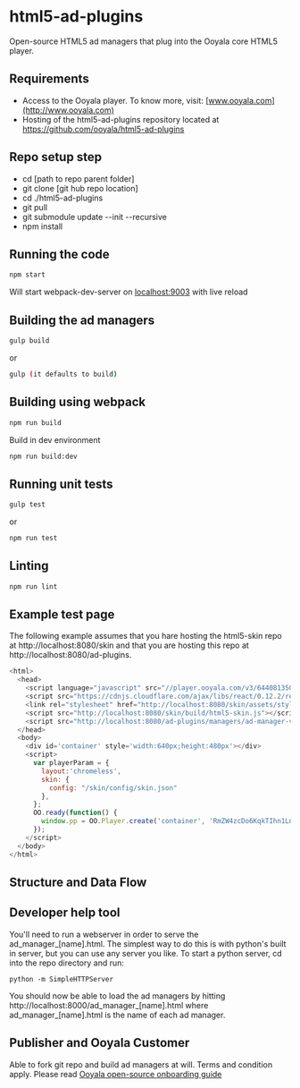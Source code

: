 # html5-ad-plugins
Open-source HTML5 ad managers that plug into the Ooyala core HTML5 player.

## Requirements
- Access to the Ooyala player. To know more, visit: [www.ooyala.com](http://www.ooyala.com)
- Hosting of the html5-ad-plugins repository located at https://github.com/ooyala/html5-ad-plugins

## Repo setup step

- cd [path to repo parent folder]
- git clone [git hub repo location]
- cd ./html5-ad-plugins
- git pull
- git submodule update --init --recursive
- npm install

## Running the code

```bash
npm start
```

Will start webpack-dev-server on [localhost:9003](http://localhost:9003) with live reload

## Building the ad managers

```bash
gulp build
```

or

```bash
gulp (it defaults to build)
```

## Building using webpack

```bash
npm run build
```

Build in dev environment

```bash
npm run build:dev
```


## Running unit tests

```bash
gulp test
```

or

```bash
npm run test
```

## Linting

```bash
npm run lint
```

## Example test page
The following example assumes that you hare hosting the html5-skin repo at http://localhost:8080/skin and that you are hosting this repo at http://localhost:8080/ad-plugins.
```javascript
<html>
  <head>
    <script language="javascript" src="//player.ooyala.com/v3/6440813504804d76ba35c8c787a4b33c?debug=true&platform=html5"></script>
    <script src="https://cdnjs.cloudflare.com/ajax/libs/react/0.12.2/react.js"></script>
    <link rel="stylesheet" href="http://localhost:8080/skin/assets/styles.css"/>
    <script src="http://localhost:8080/skin/build/html5-skin.js"></script>
    <script src="http://localhost:8080/ad-plugins/managers/ad-manager-vast.js"></script>
  </head>
  <body>
    <div id='container' style='width:640px;height:480px'></div>
    <script>
      var playerParam = {
        layout:'chromeless',
        skin: {
          config: "/skin/config/skin.json"
        },
      };
      OO.ready(function() {
        window.pp = OO.Player.create('container', 'RmZW4zcDo6KqkTIhn1LnowEZyUYn5Tb2', playerParam);
      });
    </script>
  </body>
</html>
```

## Structure and Data Flow


## Developer help tool
You'll need to run a webserver in order to serve the ad_manager_[name].html.
The simplest way to do this is with python's built in server, but you can use any server you like.
To start a python server, cd into the repo directory and run:

    python -m SimpleHTTPServer

You should now be able to load the ad managers by hitting http://localhost:8000/ad_manager_[name].html
where ad_manager_[name].html is the name of each ad manager.

## Publisher and Ooyala Customer
Able to fork git repo and build ad managers at will. Terms and condition apply. Please read [Ooyala open-source onboarding guide](http://www.ooyala.com)
